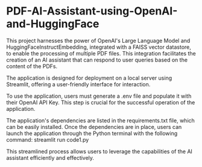 # PDF-AI-Assistant-using-OpenAI-and-HuggingFace


This project harnesses the power of OpenAI's Large Language Model and HuggingFaceInstructEmbedding, integrated with a FAISS vector datastore, to enable the processing of multiple PDF files. This integration facilitates the creation of an AI assistant that can respond to user queries based on the content of the PDFs.

The application is designed for deployment on a local server using Streamlit, offering a user-friendly interface for interaction.

To use the application, users must generate a .env file and populate it with their OpenAI API Key. This step is crucial for the successful operation of the application.

The application's dependencies are listed in the requirements.txt file, which can be easily installed. Once the dependencies are in place, users can launch the application through the Python terminal with the following command:
streamlit run code1.py

This streamlined process allows users to leverage the capabilities of the AI assistant efficiently and effectively.
